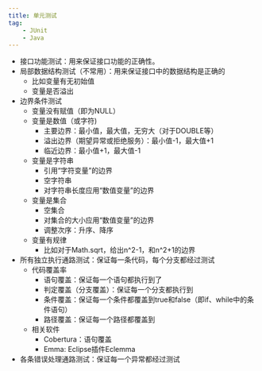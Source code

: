 ```yaml
---
title: 单元测试
tag:
	- JUnit
	- Java
---
```


* 接口功能测试：用来保证接口功能的正确性。
* 局部数据结构测试（不常用）：用来保证接口中的数据结构是正确的
	* 比如变量有无初始值
	* 变量是否溢出
* 边界条件测试
	* 变量没有赋值（即为NULL）
	* 变量是数值（或字符)
		* 主要边界：最小值，最大值，无穷大（对于DOUBLE等）
		* 溢出边界（期望异常或拒绝服务）：最小值-1，最大值+1
		* 临近边界：最小值+1，最大值-1
	* 变量是字符串
		* 引用“字符变量”的边界
		* 空字符串
		* 对字符串长度应用“数值变量”的边界
	* 变量是集合
		* 空集合
		* 对集合的大小应用“数值变量”的边界
		* 调整次序：升序、降序
	* 变量有规律
		* 比如对于Math.sqrt，给出n^2-1，和n^2+1的边界
* 所有独立执行通路测试：保证每一条代码，每个分支都经过测试
	* 代码覆盖率
		* 语句覆盖：保证每一个语句都执行到了
		* 判定覆盖（分支覆盖）：保证每一个分支都执行到
		* 条件覆盖：保证每一个条件都覆盖到true和false（即if、while中的条件语句）
		* 路径覆盖：保证每一个路径都覆盖到
	* 相关软件
		* Cobertura：语句覆盖
		* Emma: Eclipse插件Eclemma
* 各条错误处理通路测试：保证每一个异常都经过测试
